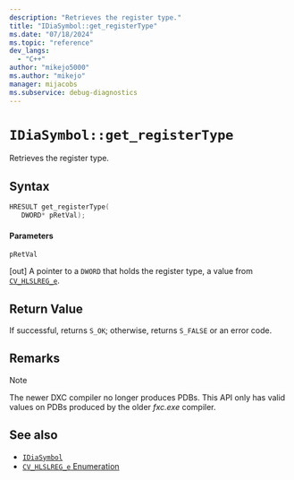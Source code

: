```yaml
---
description: "Retrieves the register type."
title: "IDiaSymbol::get_registerType"
ms.date: "07/18/2024"
ms.topic: "reference"
dev_langs:
  - "C++"
author: "mikejo5000"
ms.author: "mikejo"
manager: mijacobs
ms.subservice: debug-diagnostics
---
```

# `IDiaSymbol::get_registerType`

Retrieves the register type.

## Syntax

```C++
HRESULT get_registerType(
   DWORD* pRetVal);
```

#### Parameters

 `pRetVal`

[out] A pointer to a `DWORD` that holds the register type, a value from [`CV_HLSLREG_e`](../../debugger/debug-interface-access/cv-hlslreg-e.md).

## Return Value
 If successful, returns `S_OK`; otherwise, returns `S_FALSE` or an error code.
 
## Remarks

> [!NOTE]
> The newer DXC compiler no longer produces PDBs. This API only has valid values on PDBs produced by the older *fxc.exe* compiler.

## See also

- [`IDiaSymbol`](../../debugger/debug-interface-access/idiasymbol.md)
- [`CV_HLSLREG_e` Enumeration](../../debugger/debug-interface-access/cv-hlslreg-e.md)
